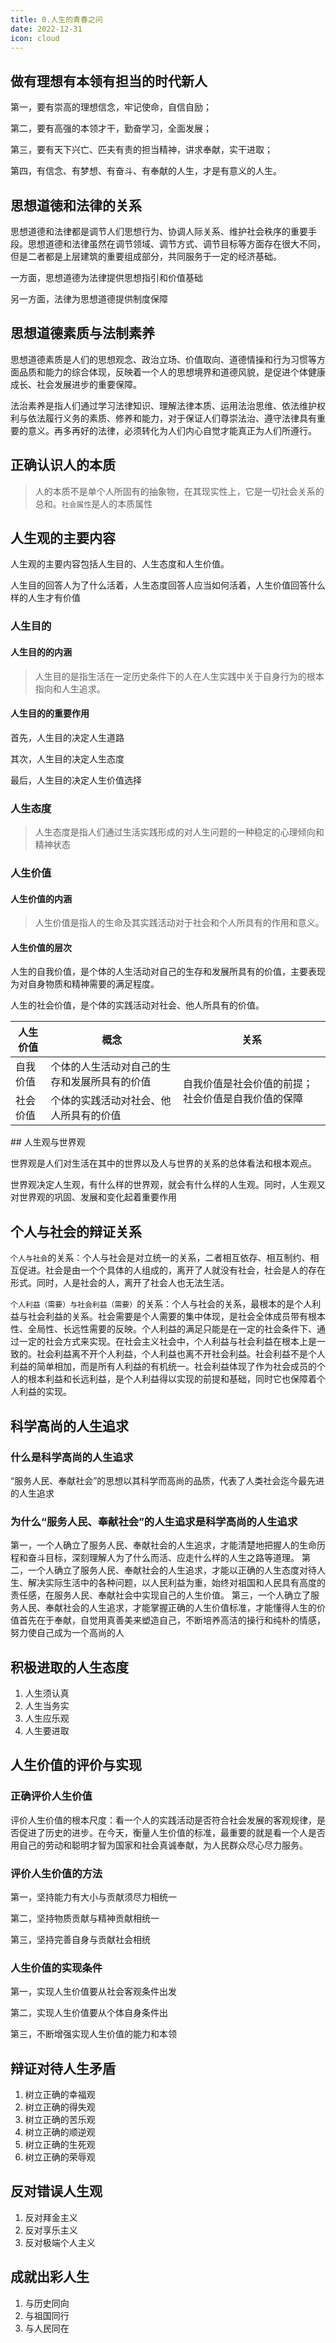 ```yaml
---
title: 0.人生的青春之问
date: 2022-12-31
icon: cloud
---
```


## 做有理想有本领有担当的时代新人<Badge text="了解" type="tip" />

第一，要有崇高的理想信念，牢记使命，自信自励；

第二，要有高强的本领才干，勤奋学习，全面发展；

第三，要有天下兴亡、匹夫有责的担当精神，讲求奉献，实干进取；

第四，有信念、有梦想、有奋斗、有奉献的人生，才是有意义的人生。

## 思想道徳和法律的关系<Badge text="选择题" type="tip" />

思想道德和法律都是调节人们思想行为、协调人际关系、维护社会秩序的重要手段。思想道德和法律虽然在调节领域、调节方式、调节目标等方面存在很大不同，但是二者都是上层建筑的重要组成部分，共同服务于一定的经济基础。

一方面，思想道德为法律提供思想指引和价值基础

另一方面，法律为思想道德提供制度保障

## 思想道德素质与法制素养<Badge text="了解" type="tip" />

思想道德素质是人们的思想观念、政治立场、价值取向、道德情操和行为习惯等方面品质和能力的综合体现，反映着一个人的思想境界和道德风貌，是促进个体健康成长、社会发展进步的重要保障。

法治素养是指人们通过学习法律知识、理解法律本质、运用法治思维、依法维护权利与依法履行义务的素质、修养和能力，对于保证人们尊崇法治、遵守法律具有重要的意义。再多再好的法律，必须转化为人们内心自觉才能真正为人们所遵行。

## 正确认识人的本质<Badge text="了解" type="tip" />

> 人的本质不是单个人所固有的抽象物，在其现实性上，它是一切社会关系的总和。`社会属性`是人的本质属性

## 人生观的主要内容<Badge text="选择题" type="tip" />

人生观的主要内容包括人生目的、人生态度和人生价值。

人生目的回答人为了什么活着，人生态度回答人应当如何活着，人生价值回答什么样的人生才有价值

### 人生目的

#### 人生目的的内涵

> 人生目的是指生活在一定历史条件下的人在人生实践中关于自身行为的根本指向和人生追求。

#### 人生目的的重要作用

首先，人生目的决定人生道路

其次，人生目的决定人生态度

最后，人生目的决定人生价值选择

### 人生态度

> 人生态度是指人们通过生活实践形成的对人生问题的一种稳定的心理倾向和精神状态

### 人生价值

#### 人生价值的内涵

> 人生价值是指人的生命及其实践活动对于社会和个人所具有的作用和意义。

#### 人生价值的层次

人生的自我价值，是个体的人生活动对自己的生存和发展所具有的价值，主要表现为对自身物质和精神需要的满足程度。

人生的社会价值，是个体的实践活动对社会、他人所具有的价值。

<table>
    <thead>
        <th>人生价值</th>
        <th>概念</th>
        <th>关系</th>
    </thead>
<tbody>
    <tr>
        <td>自我价值</td>
        <td>个体的人生活动对自己的生存和发展所具有的价值</td>
        <td rowspan="2">自我价值是社会价值的前提；社会价值是自我价值的保障</td>
    </tr>
    <tr>
        <td>社会价值</td>
        <td>个体的实践活动对社会、他人所具有的价值</td>
    </tr>
</tbody>
</table>
## 人生观与世界观<Badge text="选择题" type="tip" />

世界观是人们对生活在其中的世界以及人与世界的关系的总体看法和根本观点。

世界观决定人生观，有什么样的世界观，就会有什么样的人生观。同时，人生观又对世界观的巩固、发展和变化起着重要作用

## 个人与社会的辩证关系<Badge text="论述题" type="warning" />

`个人与社会`的关系：个人与社会是对立统一的关系，二者相互依存、相互制约、相互促进。社会是由一个个具体的人组成的，离开了人就没有社会，社会是人的存在形式。同时，人是社会的人，离开了社会人也无法生活。

`个人利益（需要）与社会利益（需要）`的关系：个人与社会的关系，最根本的是个人利益与社会利益的关系。社会需要是个人需要的集中体现，是社会全体成员带有根本性、全局性、长远性需要的反映。个人利益的满足只能是在一定的社会条件下、通过一定的社会方式来实现。在社会主义社会中，个人利益与社会利益在根本上是一致的。社会利益离不开个人利益，个人利益也离不开社会利益。社会利益不是个人利益的简单相加，而是所有人利益的有机统一。社会利益体现了作为社会成员的个人的根本利益和长远利益，是个人利益得以实现的前提和基础，同时它也保障着个人利益的实现。

## 科学高尚的人生追求<Badge text="选择题" type="tip" />

### 什么是科学高尚的人生追求

“服务人民、奉献社会”的思想以其科学而高尚的品质，代表了人类社会迄今最先进的人生追求

### 为什么“服务人民、奉献社会”的人生追求是科学高尚的人生追求

第一，一个人确立了服务人民、奉献社会的人生追求，才能清楚地把握人的生命历程和奋斗目标，深刻理解人为了什么而活、应走什么样的人生之路等道理。
第二，一个人确立了服务人民、奉献社会的人生追求，才能以正确的人生态度对待人生、解决实际生活中的各种问题，以人民利益为重，始终对祖国和人民具有高度的责任感，在服务人民、奉献社会中实现自己的人生价值。
第三，一个人确立了服务人民、奉献社会的人生追求，才能掌握正确的人生价值标准，才能懂得人生的价值首先在于奉献，自觉用真善美来塑造自己，不断培养高洁的操行和纯朴的情感，努力使自己成为一个高尚的人

## 积极进取的人生态度<Badge text="了解" type="tip" />

1. 人生须认真
2. 人生当务实
3. 人生应乐观
4. 人生要进取

## 人生价值的评价与实现<Badge text="论述题" type="warning" />

### 正确评价人生价值

评价人生价值的根本尺度：看一个人的实践活动是否符合社会发展的客观规律，是否促进了历史的进步。在今天，衡量人生价值的标准，最重要的就是看一个人是否用自己的劳动和聪明才智为国家和社会真诚奉献，为人民群众尽心尽力服务。

### 评价人生价值的方法

第一，坚持能力有大小与贡献须尽力相统一

第二，坚持物质贡献与精神贡献相统一

第三，坚持完善自身与贡献社会相统

### 人生价值的实现条件

第一，实现人生价值要从社会客观条件出发

第二，实现人生价值要从个体自身条件出

第三，不断增强实现人生价值的能力和本领

## 辩证对待人生矛盾<Badge text="了解" type="tip" />

1. 树立正确的幸福观
2. 树立正确的得失观
3. 树立正确的苦乐观
4. 树立正确的顺逆观
5. 树立正确的生死观
6. 树立正确的荣辱观

## 反对错误人生观<Badge text="了解" type="tip" />

1. 反对拜金主义
2. 反对享乐主义
3. 反对极端个人主义

## 成就出彩人生<Badge text="了解" type="tip" />

1. 与历史同向
2. 与祖国同行
3. 与人民同在
